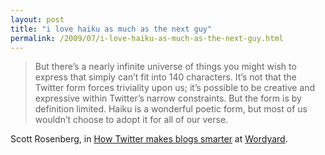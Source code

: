 ```yaml
---
layout: post
title: "i love haiku as much as the next guy"
permalink: /2009/07/i-love-haiku-as-much-as-the-next-guy.html
---
```


<p><blockquote><p>But there’s a nearly infinite universe of things you might wish to express that simply can’t fit into 140 characters. It’s not that the Twitter form forces  triviality upon us; it’s possible to be creative and expressive within Twitter’s narrow constraints. But the form is by definition limited. Haiku is a wonderful poetic form, but most of us wouldn’t choose to adopt it for all of our verse.</p>
<p></p></blockquote>

<p>Scott Rosenberg, in <a href="http://www.wordyard.com/2009/07/20/how-twitter-makes-blogs-smarter/">How Twitter makes blogs smarter</a> at <a href="http://www.wordyard.com/">Wordyard</a>.</p></p>

<p></p>



